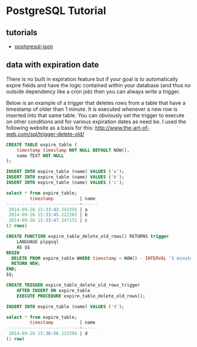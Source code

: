 # PostgreSQL Tutorial

## tutorials

* [postgresql-json](http://www.postgresqltutorial.com/postgresql-json/)

## data with expiration date

There is no built in expiration feature but if your goal is to automatically expire fields and have the logic contained 
within your database (and thus no outside dependency like a cron job) then you can always write a trigger. 

Below is an example of a trigger that deletes rows from a table that have a timestamp of older than 1 minute. 
It is executed whenever a new row is inserted into that same table. 
You can obviously set the trigger to execute on other conditions and for various expiration dates as need be. 
I used the following website as a basis for this: http://www.the-art-of-web.com/sql/trigger-delete-old/

```sql
CREATE TABLE expire_table (
    timestamp timestamp NOT NULL DEFAULT NOW(),
    name TEXT NOT NULL
);

INSERT INTO expire_table (name) VALUES ('a');
INSERT INTO expire_table (name) VALUES ('b');
INSERT INTO expire_table (name) VALUES ('c');

select * from expire_table;
         timestamp          | name 
----------------------------+------
 2014-09-26 15:33:43.243356 | a
 2014-09-26 15:33:45.222202 | b
 2014-09-26 15:33:47.347131 | c
(3 rows)

CREATE FUNCTION expire_table_delete_old_rows() RETURNS trigger
    LANGUAGE plpgsql
    AS $$
BEGIN
  DELETE FROM expire_table WHERE timestamp < NOW() - INTERVAL '1 minute';
  RETURN NEW;
END;
$$;

CREATE TRIGGER expire_table_delete_old_rows_trigger
    AFTER INSERT ON expire_table
    EXECUTE PROCEDURE expire_table_delete_old_rows();

INSERT INTO expire_table (name) VALUES ('d');

select * from expire_table;
         timestamp          | name 
----------------------------+------
 2014-09-26 15:36:56.132596 | d
(1 row)
```
